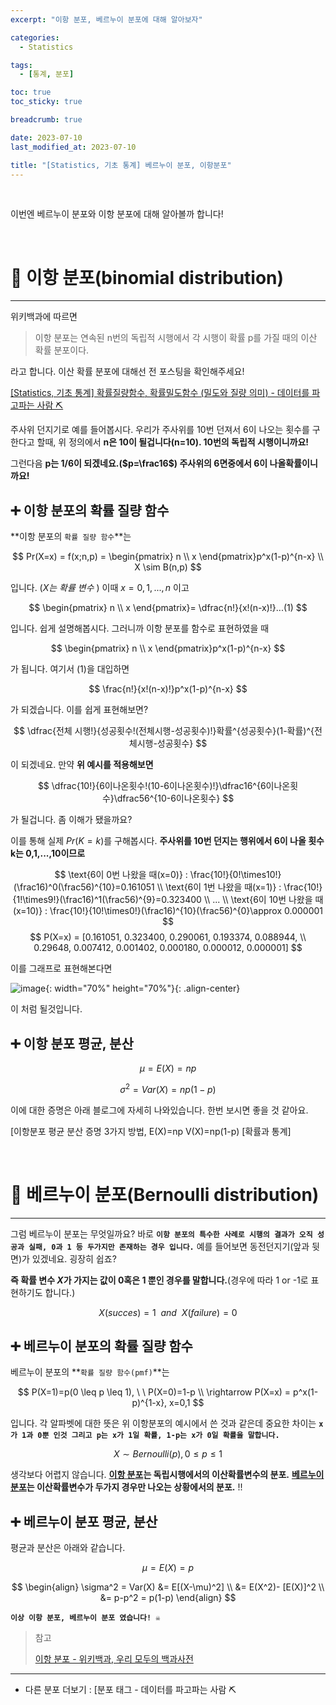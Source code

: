 ```yaml
---
excerpt: "이항 분포, 베르누이 분포에 대해 알아보자"

categories:
  - Statistics

tags:
  - [통계, 분포]

toc: true
toc_sticky: true

breadcrumb: true

date: 2023-07-10
last_modified_at: 2023-07-10

title: "[Statistics, 기초 통계] 베르누이 분포, 이항분포"
---
```


<br>

이번엔 베르누이 분포와 이항 분포에 대해 알아볼까 합니다!

<br>

# 📌 이항 분포(binomial distribution)

---

위키백과에 따르면

> 이항 분포는 연속된 n번의 독립적 시행에서 각 시행이 확률 p를 가질 때의 이산 확률 분포이다.

라고 합니다. 이산 확률 분포에 대해선 전 포스팅을 확인해주세요!

[[Statistics, 기초 통계] 확률질량함수, 확률밀도함수 (밀도와 질량 의미) - 데이터를 파고파는 사람 ⛏️](https://novicedata.github.io/statistics/%ED%99%95%EB%A5%A0%ED%95%A8%EC%88%98/)

주사위 던지기로 예를 들어봅시다. 우리가 주사위를 10번 던져서 6이 나오는 횟수를 구한다고 할때, 위 정의에서 **n은 10이 될겁니다(n=10). 10번의 독립적 시행이니까요!**

그런다음 **p는 1/6이 되겠네요.($p=\frac16$) 주사위의 6면중에서 6이 나올확률이니까요!**

## ➕ 이항 분포의 확률 질량 함수

**이항 분포의 `확률 질량 함수`**는

$$
Pr(X=x) = f(x;n,p) = \begin{pmatrix} n \\ x \end{pmatrix}p^x(1-p)^{n-x}
\\ X \sim B(n,p)
$$

입니다. (*X는 확률 변수* ) 이때 $x = 0,1,...,n$ 이고

$$
\begin{pmatrix} n \\ x \end{pmatrix}= \dfrac{n!}{x!(n-x)!}...(1)
$$

입니다.
쉽게 설명해봅시다.
그러니까 이항 분포를 함수로 표현하였을 때

$$
\begin{pmatrix} n \\ x \end{pmatrix}p^x(1-p)^{n-x}
$$

가 됩니다. 여기서 (1)을 대입하면

$$
\frac{n!}{x!(n-x)!}p^x(1-p)^{n-x}
$$

가 되겠습니다. 이를 쉽게 표현해보면?

$$
\dfrac{전체 시행!}{성공횟수!(전체시행-성공횟수)!}확률^{성공횟수}(1-확률)^{전체시행-성공횟수}
$$

이 되겠네요. 만약 **위 예시를 적용해보면**

$$
\dfrac{10!}{6이나온횟수!(10-6이나온횟수)!}\dfrac16^{6이나온횟수}\dfrac56^{10-6이나온횟수}
$$

가 될겁니다. 좀 이해가 됐을까요?

이를 통해 실제 $Pr(K=k)$를 구해봅시다. **주사위를 10번 던지는 행위에서 6이 나올 횟수 k는 0,1,...,10이므로**

$$
\text{6이 0번 나왔을 때(x=0)} : \frac{10!}{0!\times10!}(\frac16)^0(\frac56)^{10}=0.161051 
\\
\text{6이 1번 나왔을 때(x=1)} : \frac{10!}{1!\times9!}(\frac16)^1(\frac56)^{9}=0.323400
\\
...
\\
\text{6이 10번 나왔을 때(x=10)} : \frac{10!}{10!\times0!}(\frac16)^{10}(\frac56)^{0}\approx 0.000001 
$$$$
P(X=x) = [0.161051, 0.323400, 0.290061, 0.193374, 0.088944, \\ 0.29648, 0.007412, 0.001402, 0.000180, 0.000012, 0.000001]
$$

이를 그래프로 표현해본다면

![image](https://github.com/novicedata/scrap-comment/assets/88019539/6fb46ea2-1343-4fef-bf82-950ddd27d077){: width="70%" height="70%"}{: .align-center}

이 처럼 될것입니다.

## ➕ 이항 분포 평균, 분산

$$
\mu = E(X) = np
$$

$$
\sigma^2 = Var(X) = np(1-p)
$$

이에 대한 증명은 아래 블로그에 자세히 나와있습니다. 한번 보시면 좋을 것 같아요.

[이항분포 평균 분산 증명 3가지 방법, E(X)=np V(X)=np(1-p) [확률과 통계]

<br>

# 📌 베르누이 분포(Bernoulli distribution)

---

그럼 베르누이 분포는 무엇일까요? 바로 **`이항 분포의 특수한 사례로 시행의 결과가 오직 성공과 실패, 0과 1 등 두가지만 존재하는 경우 입니다.`** 예를 들어보면 동전던지기(앞과 뒷면)가 있겠네요. 굉장히 쉽죠?

**즉 확률 변수 $X$가 가지는 값이 0혹은 1 뿐인 경우를 말합니다.**(경우에 따라 1 or -1로 표현하기도 합니다.)

$$
X(succes)=1 \ \ and \ \ X(failure) =0
$$

## ➕ 베르누이 분포의 확률 질량 함수

베르누이 분포의 **`확률 질량 함수(pmf)`**는

$$
P(X=1)=p(0 \leq p \leq 1), \ \ P(X=0)=1-p
\\ \rightarrow P(X=x) = p^x(1-p)^{1-x}, x=0,1
$$

입니다. 각 알파벳에 대한 뜻은 위 이항분포의 예시에서 쓴 것과 같은데 중요한 차이는 **`x가 1과 0뿐 인것 그리고 p는 x가 1일 확률, 1-p는 x가 0일 확률을 말합니다.`**

$$
X \sim Bernoulli(p), 0 \leq p \leq 1
$$

생각보다 어렵지 않습니다. **<U>이항 분포</U>는 독립시행에서의 이산확률변수의 분포.** **<u>베르누이 분포</u>는 이산확률변수가 두가지 경우만 나오는 상황에서의 분포.** !!

## ➕ 베르누이 분포 평균, 분산

평균과 분산은 아래와 같습니다.

$$
\mu = E(X) = p
$$

$$
\begin{align}
\sigma^2 = Var(X) &= E[(X-\mu)^2]
\\ &= E(X^2)- [E(X)]^2 
\\ &= p-p^2 = p(1-p)
\end{align}
$$

**`이상 이항 분포, 베르누이 분포 였습니다! ☠️`**

> 참고
> 
> [이항 분포 - 위키백과, 우리 모두의 백과사전](https://ko.wikipedia.org/wiki/%EC%9D%B4%ED%95%AD_%EB%B6%84%ED%8F%AC)

---

- 다른 분포 더보기 : [분포 태그 - 데이터를 파고파는 사람 ⛏️
